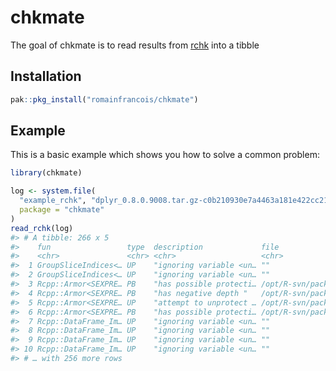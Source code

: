 
<!-- README.md is generated from README.Rmd. Please edit that file -->

# chkmate

<!-- badges: start -->

<!-- badges: end -->

The goal of chkmate is to read results from
[rchk](https://github.com/kalibera/rchk) into a tibble

## Installation

``` r
pak::pkg_install("romainfrancois/chkmate")
```

## Example

This is a basic example which shows you how to solve a common problem:

``` r
library(chkmate)

log <- system.file(
  "example_rchk", "dplyr_0.8.0.9008.tar.gz-c0b210930e7a4463a181e422cc216d29", 
  package = "chkmate"
)
read_rchk(log)
#> # A tibble: 266 x 5
#>    fun                 type  description             file             line 
#>    <chr>               <chr> <chr>                   <chr>            <chr>
#>  1 GroupSliceIndices<… UP    "ignoring variable <un… ""               ""   
#>  2 GroupSliceIndices<… UP    "ignoring variable <un… ""               ""   
#>  3 Rcpp::Armor<SEXPRE… PB    "has possible protecti… /opt/R-svn/pack… 47   
#>  4 Rcpp::Armor<SEXPRE… PB    "has negative depth "   /opt/R-svn/pack… 41   
#>  5 Rcpp::Armor<SEXPRE… UP    "attempt to unprotect … /opt/R-svn/pack… 41   
#>  6 Rcpp::Armor<SEXPRE… PB    "has possible protecti… /opt/R-svn/pack… 42   
#>  7 Rcpp::DataFrame_Im… UP    "ignoring variable <un… ""               ""   
#>  8 Rcpp::DataFrame_Im… UP    "ignoring variable <un… ""               ""   
#>  9 Rcpp::DataFrame_Im… UP    "ignoring variable <un… ""               ""   
#> 10 Rcpp::DataFrame_Im… UP    "ignoring variable <un… ""               ""   
#> # … with 256 more rows
```

